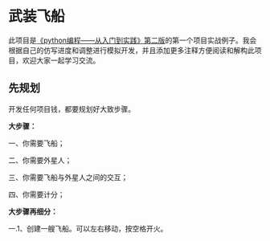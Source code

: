 # 武装飞船
此项目是[《python编程——从入门到实践》第二版](https://book.douban.com/subject/35196328/)的第一个项目实战例子。我会根据自己的仿写进度和调整进行模拟开发，并且添加更多注释方便阅读和解构此项目，欢迎大家一起学习交流。

## 先规划
开发任何项目钱，都要规划好大致步骤。

**大步骤：**

一、你需要飞船；

二、你需要外星人；

三、你需要飞船与外星人之间的交互；

四、你需要计分；

**大步骤再细分：**

一.1、创建一艘飞船。可以左右移动，按空格开火。







